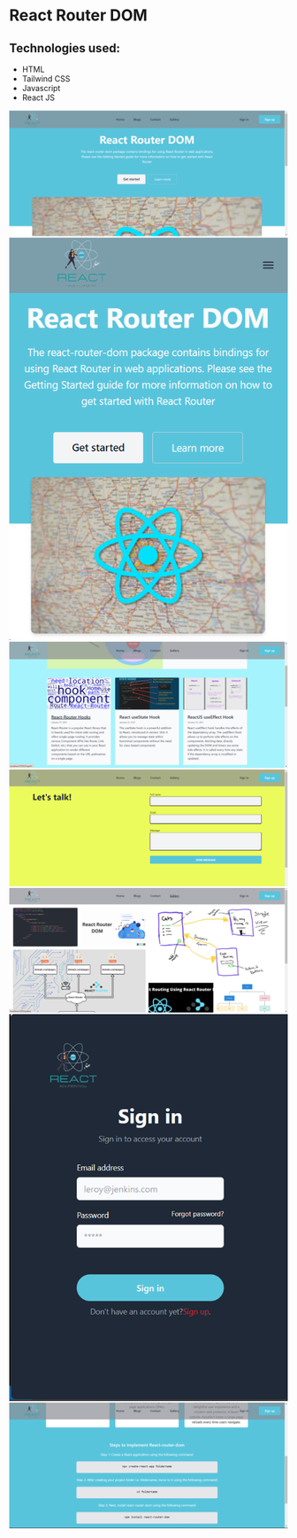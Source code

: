# React Router DOM
## Technologies used:
- HTML
- Tailwind CSS
- Javascript
- React JS

![screenshot](./Screenshot1.png)
![screenshot](./Screenshot2.png)
![screenshot](./Screenshot3.png)
![screenshot](./Screenshot4.png)
![screenshot](./Screenshot5.png)
![screenshot](./Screenshot6.png)
![screenshot](./Screenshot7.png)

